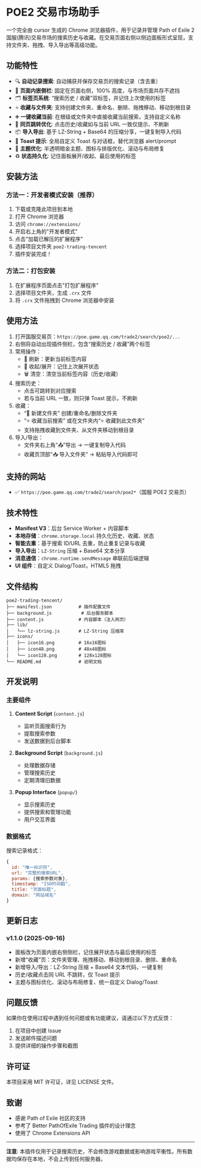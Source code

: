 # POE2 交易市场助手

一个完全由 cursor 生成的 Chrome 浏览器插件，用于记录并管理 Path of Exile 2 国服(腾讯)交易市场的搜索历史与收藏。在交易页面右侧以侧边面板形式呈现，支持文件夹、拖拽、导入导出等高级功能。

## 功能特性

-   🔍 **自动记录搜索**: 自动捕获并保存交易页的搜索记录（含去重）
-   🧭 **页面内嵌侧栏**: 固定在页面右侧，100% 高度，与市场页面共存不遮挡
-   🗂️ **标签页系统**: “搜索历史 / 收藏”双标签，并记住上次使用的标签
-   ⭐ **收藏与文件夹**: 支持创建文件夹、重命名、删除、拖拽移动、移动到根目录
-   ➕ **一键收藏当前**: 在根级或文件夹中直接收藏当前搜索，支持自定义名称
-   🔁 **同页跳转优化**: 点击历史/收藏如与当前 URL 一致仅提示、不刷新
-   📦 **导入导出**: 基于 LZ-String + Base64 的压缩分享，一键复制导入代码
-   🔔 **Toast 提示**: 全局自定义 Toast 与对话框，替代浏览器 alert/prompt
-   🎨 **主题优化**: 半透明暗金主题、图标与排版优化、滚动与布局修复
-   ♻️ **状态持久化**: 记住面板展开/收起、最后使用的标签

## 安装方法

### 方法一：开发者模式安装（推荐）

1. 下载或克隆此项目到本地
2. 打开 Chrome 浏览器
3. 访问 `chrome://extensions/`
4. 开启右上角的"开发者模式"
5. 点击"加载已解压的扩展程序"
6. 选择项目文件夹 `poe2-trading-tencent`
7. 插件安装完成！

### 方法二：打包安装

1. 在扩展程序页面点击"打包扩展程序"
2. 选择项目文件夹，生成 `.crx` 文件
3. 将 `.crx` 文件拖拽到 Chrome 浏览器中安装

## 使用方法

1. 打开国服交易页：`https://poe.game.qq.com/trade2/search/poe2/...`
2. 右侧将自动出现插件侧栏，包含“搜索历史 / 收藏”两个标签
3. 常用操作：
    - 🔄 刷新：更新当前标签内容
    - 📌 收起/展开：记住上次展开状态
    - 🗑️ 清空：清空当前标签内容（历史/收藏）
4. 搜索历史：
    - 点击可跳转到对应搜索
    - 若与当前 URL 一致，则只弹 Toast 提示，不刷新
5. 收藏：
    - “📁 新建文件夹” 创建/重命名/删除文件夹
    - “⭐ 收藏当前搜索” 或在文件夹内“⭐ 收藏到此文件夹”
    - 支持拖拽收藏到文件夹、从文件夹移动到根目录
6. 导入/导出：
    - 文件夹右上角“📤”导出 → 一键复制导入代码
    - 收藏页顶部“📥 导入文件夹” → 粘贴导入代码即可

## 支持的网站

-   ✅ `https://poe.game.qq.com/trade2/search/poe2*`（国服 POE2 交易页）

## 技术特性

-   **Manifest V3**：后台 Service Worker + 内容脚本
-   **本地存储**：`chrome.storage.local` 持久化历史、收藏、状态
-   **智能去重**：基于搜索 ID/URL 去重，防止重复记录与收藏
-   **导入导出**：`LZ-String` 压缩 + Base64 文本分享
-   **消息通信**：`chrome.runtime.sendMessage` 串联前后端逻辑
-   **UI 组件**：自定义 Dialog/Toast，HTML5 拖拽

## 文件结构

```
poe2-trading-tencent/
├── manifest.json          # 插件配置文件
├── background.js           # 后台服务脚本
├── content.js             # 内容脚本（注入网页）
├── lib/
│   └── lz-string.js       # LZ-String 压缩库
├── icons/
│   ├── icon16.png         # 16x16图标
│   ├── icon48.png         # 48x48图标
│   └── icon128.png        # 128x128图标
└── README.md              # 说明文档
```

## 开发说明

### 主要组件

1. **Content Script** (`content.js`)

    - 监听页面搜索行为
    - 提取搜索参数
    - 发送数据到后台脚本

2. **Background Script** (`background.js`)

    - 处理数据存储
    - 管理搜索历史
    - 定期清理旧数据

3. **Popup Interface** (`popup/`)
    - 显示搜索历史
    - 提供搜索和管理功能
    - 用户交互界面

### 数据格式

搜索记录格式：

```javascript
{
  id: "唯一标识符",
  url: "完整的搜索URL",
  params: {搜索参数对象},
  timestamp: "ISO时间戳",
  title: "页面标题",
  domain: "网站域名"
}
```

## 更新日志

### v1.1.0 (2025-09-16)

-   面板改为页面内嵌右侧侧栏，记住展开状态与最后使用的标签
-   新增“收藏”页：文件夹管理、拖拽移动、移动到根目录、删除、重命名
-   新增导入/导出：LZ-String 压缩 + Base64 文本代码，一键复制
-   历史/收藏点击同 URL 不跳转，仅 Toast 提示
-   主题与图标优化、滚动与布局修复、统一自定义 Dialog/Toast

## 问题反馈

如果你在使用过程中遇到任何问题或有功能建议，请通过以下方式反馈：

1. 在项目中创建 Issue
2. 发送邮件描述问题
3. 提供详细的操作步骤和截图

## 许可证

本项目采用 MIT 许可证，详见 LICENSE 文件。

## 致谢

-   感谢 Path of Exile 社区的支持
-   参考了 Better PathOfExile Trading 插件的设计理念
-   使用了 Chrome Extensions API

---

**注意**: 本插件仅用于记录搜索历史，不会修改游戏数据或影响游戏平衡性。所有数据均保存在本地，不会上传到任何服务器。

